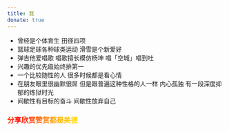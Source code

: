 ```yaml
---
title: 我
donate: true
---
```


- 曾经是个体育生 田径四项
- 篮球足球各种球类运动 滑雪是个新爱好
- 弹吉他爱唱歌 唱歌擅长模仿杨坤 唱「空城」唱到吐
- 兴趣的优先级始终排第一
- 一个比较随性的人 很多时候都是看心情
- 在朋友眼里很幽默很屌 但是跟普遍这种性格的人一样 内心孤独 有一段深度抑郁的炼狱时光
- 间歇性有目标的奋斗 间歇性放弃自己


<!-- <i class="fa fa-github"></i> github: [CoolB](https://github.com/DaDiaoShuai) -->
<h3 class="ab-donate">分享欣赏赞赏都是美德</h3>

<style>
    .ab-donate {
        font-family: "Dressedless Three",Lato,Roboto,'Helvetica Neue',Arial,Helvetica,sans-serif;
        -webkit-mask-image: linear-gradient(to right, red, orange, yellow, green, cyan, blue, purple);
        background-image: linear-gradient(to right, red, orange, yellow, green, blue, orange, red, orange, yellow, green, yellow, orange, red);
        -webkit-background-clip: text;
        -webkit-text-fill-color: transparent;
        -webkit-background-size: 200% 100%;
        animation: bgp 5s infinite linear;
    }

    @keyframes bgp {
        0% {
            background-position: 0 0;
        }
        100% {
            background-position: -100% 0;
        }
    }
</style>